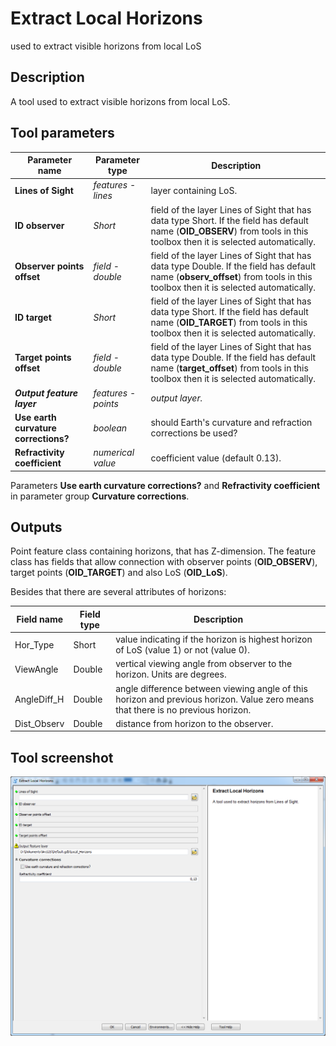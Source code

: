 # Extract Local Horizons 

used to extract visible horizons from local LoS

## Description

A tool used to extract visible horizons from local LoS.

## Tool parameters

| Parameter name | Parameter type | Description |
|-------------|-------------|-----|
| **Lines of Sight** | *features - lines* | layer containing LoS. |
| **ID observer** | *Short* | field of the layer Lines of Sight that has data type Short. If the field has default name (**OID_OBSERV**) from tools in this toolbox then it is selected automatically. |
| **Observer points offset** | *field - double* | field of the layer Lines of Sight that has data type Double. If the field has default name (**observ_offset**) from tools in this toolbox then it is selected automatically. |
| **ID target** | *Short* | field of the layer Lines of Sight that has data type Short. If the field has default name (**OID_TARGET**) from tools in this toolbox then it is selected automatically.|
| **Target points offset** | *field - double* | field of the layer Lines of Sight that has data type Double. If the field has default name (**target_offset**) from tools in this toolbox then it is selected automatically. |
| _**Output feature layer**_ | _*features - points*_ | _output layer._ |
| **Use earth curvature corrections?** | *boolean* | should Earth's curvature and refraction corrections be used? |
| **Refractivity coefficient** | *numerical value* | coefficient value (default 0.13). |

Parameters **Use earth curvature corrections?** and **Refractivity coefficient** in parameter group **Curvature corrections**.

## Outputs

Point feature class containing horizons, that has Z-dimension. The feature class has fields that allow connection with observer points (**OID_OBSERV**), target points (**OID_TARGET**) and also LoS (**OID_LoS**).

Besides that there are several attributes of horizons:

| Field name | Field type | Description |
|-------------|-------------|-----|
| Hor\_Type | Short | value indicating if the horizon is highest horizon of LoS (value 1) or not (value 0). | 
| ViewAngle | Double | vertical viewing angle from observer to the horizon. Units are degrees. | 
| AngleDiff\_H | Double | angle difference between viewing angle of this horizon and previous horizon. Value zero means that there is no previous horizon. | 
| Dist\_Observ | Double | distance from horizon to the observer. | 

## Tool screenshot

![Extract Local Horizons tool](./images/extract_local_horizons.png)
	